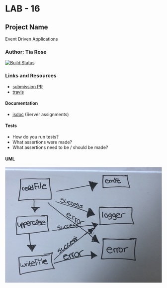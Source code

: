 # LAB - 16

## Project Name
Event Driven Applications

### Author: Tia Rose

[![Build Status](https://www.travis-ci.com/tia-rose-401-advanced-javascript/lab-15.svg?branch=dev)](https://www.travis-ci.com/tia-rose-401-advanced-javascript/lab-15)

### Links and Resources
* [submission PR](https://github.com/tia-rose-401-advanced-javascript/lab-16/pull/1)
* [travis](https://www.travis-ci.com/tia-rose-401-advanced-javascript/lab-15)


#### Documentation
* [jsdoc](./docs/index.html) (Server assignments)


#### Tests
* How do you run tests?
* What assertions were made?
* What assertions need to be / should be made?

#### UML
![UML Diagram](./assets/UML-16.jpg)